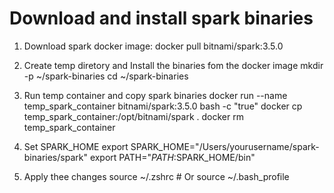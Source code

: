 # Download and install spark binaries 

1. Download spark docker image:
docker pull bitnami/spark:3.5.0

2. Create temp diretory and Install the binaries fom the docker image 
mkdir -p ~/spark-binaries
cd ~/spark-binaries

3. Run temp container and copy spark binaries 
docker run --name temp_spark_container bitnami/spark:3.5.0 bash -c "true"
docker cp temp_spark_container:/opt/bitnami/spark .
docker rm temp_spark_container

4. Set SPARK_HOME 
export SPARK_HOME="/Users/yourusername/spark-binaries/spark"
export PATH="$PATH:$SPARK_HOME/bin"

5. Apply thee changes
source ~/.zshrc # Or source ~/.bash_profile